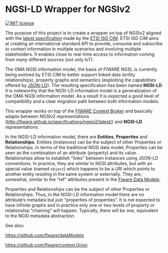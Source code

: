 # NGSI-LD Wrapper for NGSIv2

[![MIT license][license-image]][license-url]

The purpose of this project is to create a wrapper on top of NGSIv2 aligned with the [latest specification](https://docbox.etsi.org/ISG/CIM/Open/ISG_CIM_NGSI-LD_API_Draft_for_public_review.pdf) made by the [ETSI ISG CIM](https://portal.etsi.org/tb.aspx?tbid=854&SubTB=854). ETSI ISG CIM aims at creating an international standard API to provide, consume and subscribe to context information in multiple scenarios and involving multiple stakeholders. It enables close to real-time access to information coming from many different sources (not only IoT). 

The OMA NGSI information model, the basis of FIWARE NGSI, is currently being evolved by ETSI CIM to better support linked data (entity relationships), property graphs and semantics (exploiting the capabilities offered by [JSON-LD](https://json-ld.org/primer/latest/)).  The resulting specification has been named **NGSI-LD**. It is noteworthy that the NGSI-LD information model is a generalization of the OMA NGSI information model. As a result it is expected a good level of compatibility and a clear migration path between both information models. 

This wrapper works on top of the [FIWARE Context Broker](https://github.com/fiware/context.Orion) and basically adapts between NGSIv2 representations (http://fiware.github.io/specifications/ngsiv2/latest/) and **NGSI-LD** representations. 

In the NGSI-LD information model, there are **Entities**, **Properties** and **Relationships**. Entities (instances) can be the subject of other Properties or Relationships. In terms of the traditional NGSI data model, Properties can be seen as the combination of an attribute (property) and its value. Relationships allow to establish "links" between instances using JSON-LD conventions. In practice, they are similar to NGSI attributes, but with an special value (named `object`) which happens to be a URI which points to another entity residing in the same system or externally. They are, somewhat, similar to the “ref” attributes present in the [Fiware Data Models](http://schema.fiware.org).

Properties and Relationships can be the subject of other Properties or Relationships. Thus, in the NGSI-LD information model there are no attribute’s metadata but just “properties of properties”. It is not expected to have infinite graphs and in practice only one or two levels of property or relationship “chaining” will happen. Typically, there will be one, equivalent to the NGSI metadata abstraction. 

See also:

https://github.com/fiware/dataModels

https://github.com/fiware/context.Orion

[license-image]: https://img.shields.io/badge/license-MIT-blue.svg
[license-url]: LICENSE
